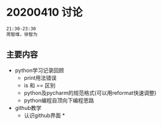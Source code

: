 # 20200410 讨论
```bash
21:30-23:30
周智维，徐智为
```
## 主要内容
* python学习记录回顾
    * print用法错误
    * is 和 == 区别
    * python及pycharm的规范格式(可以用reformat快速调整)
    * python编程自顶向下编程思路
* github教学
    * 认识github界面
        * 